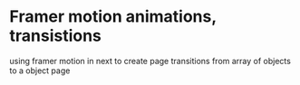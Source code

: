 # Framer motion animations, transistions

using framer motion in next to create page transitions
from array of objects to a object page

